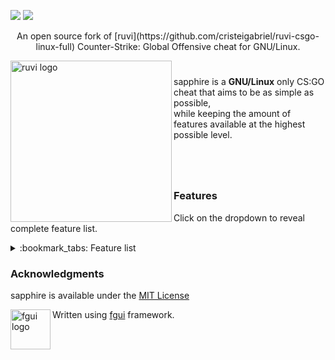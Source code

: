 <p align="center">
 
 <a href="https://en.wikipedia.org/wiki/C%2B%2B"><img src="https://img.shields.io/badge/MADE%20WITH-%E2%99%A5-pink"></a>
  <a href="https://github.com/numero69/sapphire-csgo-linux/blob/master/LICENSE"><img src="https://img.shields.io/badge/LICENSE-MIT-pink"></a>
</p>

<p align="center">
An open source fork of [ruvi](https://github.com/cristeigabriel/ruvi-csgo-linux-full) Counter-Strike: Global Offensive cheat for GNU/Linux.
</p>

<img width="258" src="./resource/logo.png" alt="ruvi logo" align="left">

#

sapphire is a **GNU/Linux** only CS:GO cheat that aims to be as simple as possible,  
while keeping the amount of features available at the highest possible level.

#

<br>

### Features

Click on the dropdown to reveal complete feature list.

<details>
<summary>:bookmark_tabs: Feature list</summary>
<br>

Visuals:
- **ESP**
  - Box
  - Name
- **Chams**
- **Nightmode**
- **Low health warning**
- **Removals**
  - Disable post processing
  - Disable Panorama UI blur
  - Disable flashbang effect
  - Disable smoke effect
- **Engine radar**
- **Grenade prediction**
- **Thirdperson**

Miscellanous:
- **Bunnyhop**
  - Auto strafer
- **Instant bomb plant**
- **Force thirdperson while specating**
- **Mirror cam**

:construction: *more features soon...*
</details>

### Acknowledgments

sapphire is available under the [MIT License](https://github.com/numero69/sapphire-csgo-linux/blob/master/LICENSE)

<img width="64" height="64" src="https://raw.githubusercontent.com/iFloody/fgui/master/resources/fgui_logo.png" alt="fgui logo" align="left">

Written using
[fgui](https://github.com/iFloody/fgui) framework.

